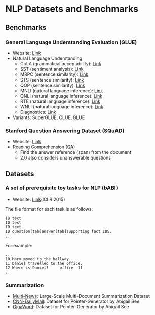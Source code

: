 # NLP Datasets and Benchmarks

## Benchmarks

### General Language Understanding Evaluation \(GLUE\)

* Website: [Link](https://gluebenchmark.com/)
* Natural Language Understanding
  * CoLA \(grammatical acceptability\): [Link](https://nyu-mll.github.io/CoLA/)
  * SST \(sentiment analysis\): [Link](https://nlp.stanford.edu/sentiment/index.html)
  * MRPC \(sentence similarity\): [Link](https://www.microsoft.com/en-us/download/details.aspx?id=52398)
  * STS \(sentence similarity\): [Link](http://ixa2.si.ehu.eus/stswiki/index.php/STSbenchmark)
  * QQP \(sentence similarity\): [Link](https://www.quora.com/q/quoradata/First-Quora-Dataset-Release-Question-Pairs)
  * MNLI \(natural language inference\): [Link](https://cims.nyu.edu/~sbowman/multinli/) 
  * QNLI \(natural language inference\): [Link](https://rajpurkar.github.io/SQuAD-explorer/)
  * RTE \(natural language inference\): [Link](https://aclweb.org/aclwiki/Recognizing_Textual_Entailment)
  * WNLI \(natural language inference\): [Link](https://cs.nyu.edu/faculty/davise/papers/WinogradSchemas/WS.html)
  * Diagnostics: [Link](https://gluebenchmark.com/diagnostics)
* Variants: SuperGLUE, CLUE, BLUE

### Stanford Question Answering Dataset \(SQuAD\)

* Website: [Link](https://rajpurkar.github.io/SQuAD-explorer/)
* Reading Comprehension \(QA\)
  * Find the answer reference \(span\) from the document
  * 2.0 also considers unanswerable questions

## Datasets

### A set of prerequisite toy tasks for NLP \(bABI\)

* Website: [Link](https://research.fb.com/downloads/babi/)\(ICLR 2015\)

The file format for each task is as follows:

```text
ID text
ID text
ID text
ID question[tab]answer[tab]supporting fact IDS.
...
```

For example:

```text
...
10 Mary moved to the hallway.
11 Daniel travelled to the office.
12 Where is Daniel?     office  11
...
```

### Summarization

* [Multi-News](https://github.com/Alex-Fabbri/Multi-News): Large-Scale Multi-Document Summarization Dataset
* [CNN-DailyMail](https://github.com/abisee/cnn-dailymail): Dataset for Pointer-Generator by Abigail See
* [GigaWord](https://drive.google.com/open?id=1eNUzf015MhbjOZBpRQOfEqjdPwNz9iiS): Dataset for Pointer-Generator by Abigail See

